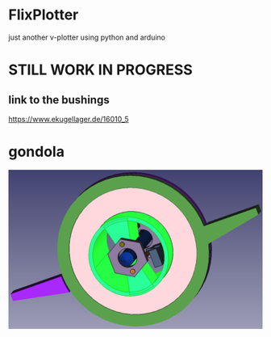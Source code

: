 # FlixPlotter
just another v-plotter using python and arduino

# STILL WORK IN PROGRESS

## link to the bushings
https://www.ekugellager.de/16010_5

# gondola
![Alt text](/gondola.png?raw=true "...")
